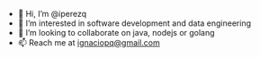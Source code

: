 - 👋 Hi, I’m @iperezq
- 👀 I’m interested in software development and data engineering
- 💞️ I’m looking to collaborate on java, nodejs or golang
- 📫 Reach me at ignaciopq@gmail.com

<!---
iperezq/iperezq is a ✨ special ✨ repository because its `README.md` (this file) appears on your GitHub profile.
You can click the Preview link to take a look at your changes.
--->
